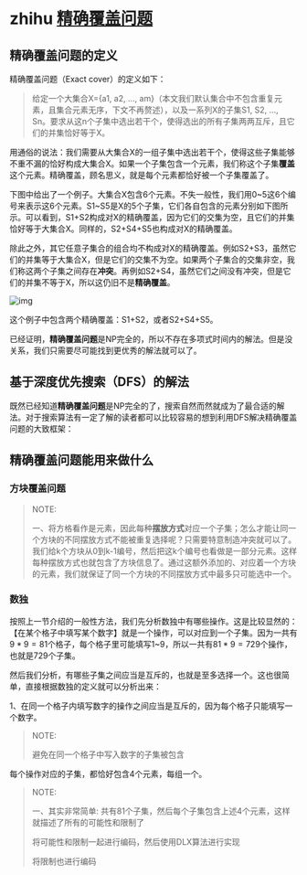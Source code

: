 # zhihu [精确覆盖问题](https://zhuanlan.zhihu.com/p/617477033) 

## 精确覆盖问题的定义

精确覆盖问题（Exact cover）的定义如下：

> 给定一个大集合X={a1, a2, ..., am}（本文我们默认集合中不包含重复元素，且集合元素无序，下文不再赘述），以及一系列X的子集S1, S2, ..., Sn。要求从这n个子集中选出若干个，使得选出的所有子集两两互斥，且它们的并集恰好等于X。

用通俗的说法：我们需要从大集合X的一组子集中选出若干个，使得这些子集能够不重不漏的恰好构成大集合X。如果一个子集包含一个元素，我们称这个子集**覆盖**这个元素。精确覆盖，顾名思义，就是每个元素都恰好被一个子集覆盖了。

下图中给出了一个例子。大集合X包含6个元素。不失一般性，我们用0~5这6个编号来表示这6个元素。S1~S5是X的5个子集，它们各自包含的元素分别如下图所示。可以看到，S1+S2构成对X的精确覆盖，因为它们的交集为空，且它们的并集恰好等于大集合X。同样的，S2+S4+S5也构成对X的精确覆盖。

除此之外，其它任意子集合的组合均不构成对X的精确覆盖。例如S2+S3，虽然它们的并集等于大集合X，但是它们的交集不为空。如果两个子集合的交集非空，我们称这两个子集之间存在**冲突**。再例如S2+S4，虽然它们之间没有冲突，但是它们的并集不等于X，所以这仍旧不是**精确覆盖**。

![img](https://pic3.zhimg.com/80/v2-5850c6be6d8da6d28ccd012b73890bd6_1440w.webp)

这个例子中包含两个精确覆盖：S1+S2，或者S2+S4+S5。

已经证明，**精确覆盖问题**是NP完全的，所以不存在多项式时间内的解法。但是没关系，我们只需要尽可能找到更优秀的解法就可以了。

## 基于深度优先搜索（DFS）的解法

既然已经知道**精确覆盖问题**是NP完全的了，搜索自然而然就成为了最合适的解法。对于搜索算法有一定了解的读者都可以比较容易的想到利用DFS解决精确覆盖问题的大致框架：

## 精确覆盖问题能用来做什么

### 方块覆盖问题

> NOTE:
>
> 一、将方格看作是元素，因此每种**摆放方式**对应一个子集；怎么才能让同一个方块的不同摆放方式不能被重复选择呢？只需要特意制造冲突就可以了。我们给k个方块从0到k-1编号，然后把这k个编号也看做是一部分元素。这样每种摆放方式也就包含了方块信息了。通过这额外添加的、对应着一个方块的元素，我们就保证了同一个方块的不同摆放方式中最多只可能选中一个。

### 数独

按照上一节介绍的一般性方法，我们先分析数独中有哪些操作。这是比较显然的：【在某个格子中填写某个数字】就是一个操作，可以对应到一个子集。因为一共有$9*9=81$个格子，每个格子里可能填写1~9，所以一共有$81*9=729$个操作，也就是729个子集。

然后我们分析，有哪些子集之间应当是互斥的，也就是至多选择一个。这也很简单，直接根据数独的定义就可以分析出来：

1、在同一个格子内填写数字的操作之间应当是互斥的，因为每个格子只能填写一个数字。

> NOTE:
>
> 避免在同一个格子中写入数字的子集被包含



每个操作对应的子集，都恰好包含4个元素，每组一个。

> NOTE:
>
> 一、其实非常简单: 共有81个子集，然后每个子集包含上述4个元素，这样就描述了所有的可能性和限制了
>
> 将可能性和限制一起进行编码，然后使用DLX算法进行实现
>
> 将限制也进行编码
